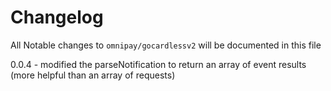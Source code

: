 # Changelog

All Notable changes to `omnipay/gocardlessv2` will be documented in this file


0.0.4 - modified the parseNotification to return an array of event results (more helpful than an array of requests)
